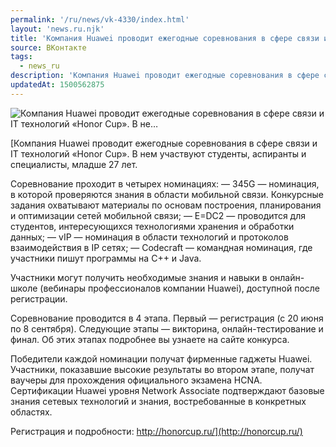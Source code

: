 ```yaml
---
permalink: '/ru/news/vk-4330/index.html'
layout: 'news.ru.njk'
title: 'Компания Huawei проводит ежегодные соревнования в сфере связи и IT технологий «Honor Cup». В не…'
source: ВКонтакте
tags:
  - news_ru
description: 'Компания Huawei проводит ежегодные соревнования в сфере связи и IT технологий «Honor Cup». В не…'
updatedAt: 1500562875
---
```

![Компания Huawei проводит ежегодные соревнования в сфере связи и IT технологий «Honor Cup». В не…](https://sun9-41.userapi.com/c639517/v639517102/32455/VwwhefLNtrc.jpg)

[Компания Huawei проводит ежегодные соревнования в сфере связи и IT технологий «Honor Cup». В нем участвуют студенты, аспиранты и специалисты, младше 27 лет.

Соревнование проходит в четырех номинациях:
— 345G — номинация, в которой проверяются знания в области мобильной связи. Конкурсные задания охватывают материалы по основам построения, планирования и оптимизации сетей мобильной связи;
— E=DC2 — проводится для студентов, интересующихся технологиями хранения и обработки данных;
— vIP — номинация в области технологий и протоколов взаимодействия в IP сетях;
— Codecraft — командная номинация, где участники пишут программы на С++ и Java.

Участники могут получить необходимые знания и навыки в онлайн-школе (вебинары профессионалов компании Huawei), доступной после регистрации.

Соревнование проводится в 4 этапа. Первый — регистрация (с 20 июня по 8 сентября). Следующие этапы — викторина, онлайн-тестирование и финал. Об этих этапах подробнее вы узнаете на сайте конкурса.

Победители каждой номинации получат фирменные гаджеты Huawei. Участники, показавшие высокие результаты во втором этапе, получат ваучеры для прохождения официального экзамена HCNA. Сертификации Huawei уровня Network Associate подтверждают базовые знания сетевых технологий и знания, востребованные в конкретных областях.

Регистрация и подробности: http://honorcup.ru/](http://honorcup.ru/)
